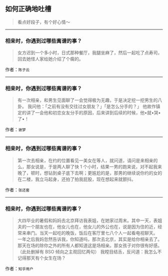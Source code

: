 ## 如何正确地吐槽

> 看点好段子，有个好心情～


 
---

### 相亲时，你遇到过哪些离谱的事？

> 女方迟到一个多小时，日式那种餐厅，我腿坐麻了，然后一起吃了点寿司，回去她怪人家给她介绍了个瘸的。


作者：`陈子云`

---

### 相亲时，你遇到过哪些离谱的事？

> 有一次相亲，和男生见面聊了一会觉得极为无趣，于是决定挖一挖男生的八卦。
> 我问他：「之前有没有交往过女朋友？」「是怎么分手的？」
> 他故作镇定的讲了一会他和初恋女友分手的原因，后来讲到后续的时候，他•就•哭•了•！


作者：`谢梦`

---

### 相亲时，你遇到过哪些离谱的事？

> 第一次去相亲，在约的位置看见一美女在等人，就问道，请问是来相亲的么，那女说是，于是两人聊了快 1 个小时，结果一男的跑来说，对不起我来晚了，顿时，想钻到桌子底下去啊；更尴尬的是，那男的继续说你约的女的在二楼，我立马起身，还拍了拍我屁股，现在想起来就颤抖。


作者：`张还套`

---

### 相亲时，你遇到过哪些离谱的事？

> 大四毕业的暑假和妈妈去北京拜访我表姐，在她家过周末。其中一天，表姐夫的一个朋友也在，他女儿也在，他女儿的外公也在，说是因为住的近，经常来串门。当天一起吃的晚饭，饭后在客厅里七八个人一起看电视聊天。
> 一年之后我妈忽然告诉我，你知道吗，那次去北京，其实是给你相亲去了。那天在场的除你之外的所有人都知道这是场相亲。那女孩子对你很有好感。（此处删掉有 BSO 倾向之主观回忆两句）
> 我瞠目结舌，反问道：我怎么不记得那天有个女生在场？


作者：`知乎用户`